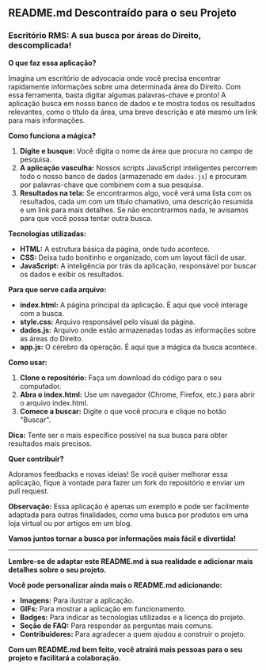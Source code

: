 ## **README.md Descontraído para o seu Projeto**

### **Escritório RMS: A sua busca por áreas do Direito, descomplicada!**

**O que faz essa aplicação?**

Imagina um escritório de advocacia onde você precisa encontrar rapidamente informações sobre uma determinada área do Direito. Com essa ferramenta, basta digitar algumas palavras-chave e pronto! A aplicação busca em nosso banco de dados e te mostra todos os resultados relevantes, como o título da área, uma breve descrição e até mesmo um link para mais informações.

**Como funciona a mágica?**

1. **Digite e busque:** Você digita o nome da área que procura no campo de pesquisa.
2. **A aplicação vasculha:** Nossos scripts JavaScript inteligentes percorrem todo o nosso banco de dados (armazenado em `dados.js`) e procuram por palavras-chave que combinem com a sua pesquisa.
3. **Resultados na tela:** Se encontrarmos algo, você verá uma lista com os resultados, cada um com um título chamativo, uma descrição resumida e um link para mais detalhes. Se não encontrarmos nada, te avisamos para que você possa tentar outra busca.

**Tecnologias utilizadas:**

* **HTML:** A estrutura básica da página, onde tudo acontece.
* **CSS:** Deixa tudo bonitinho e organizado, com um layout fácil de usar.
* **JavaScript:** A inteligência por trás da aplicação, responsável por buscar os dados e exibir os resultados.

**Para que serve cada arquivo:**

* **index.html:** A página principal da aplicação. É aqui que você interage com a busca.
* **style.css:** Arquivo responsável pelo visual da página.
* **dados.js:** Arquivo onde estão armazenadas todas as informações sobre as áreas do Direito.
* **app.js:** O cérebro da operação. É aqui que a mágica da busca acontece.

**Como usar:**

1. **Clone o repositório:** Faça um download do código para o seu computador.
2. **Abra o index.html:** Use um navegador (Chrome, Firefox, etc.) para abrir o arquivo index.html.
3. **Comece a buscar:** Digite o que você procura e clique no botão "Buscar".

**Dica:** Tente ser o mais específico possível na sua busca para obter resultados mais precisos.

**Quer contribuir?**

Adoramos feedbacks e novas ideias! Se você quiser melhorar essa aplicação, fique à vontade para fazer um fork do repositório e enviar um pull request.

**Observação:** Essa aplicação é apenas um exemplo e pode ser facilmente adaptada para outras finalidades, como uma busca por produtos em uma loja virtual ou por artigos em um blog.

**Vamos juntos tornar a busca por informações mais fácil e divertida!**

---

**Lembre-se de adaptar este README.md à sua realidade e adicionar mais detalhes sobre o seu projeto.**

**Você pode personalizar ainda mais o README.md adicionando:**

* **Imagens:** Para ilustrar a aplicação.
* **GIFs:** Para mostrar a aplicação em funcionamento.
* **Badges:** Para indicar as tecnologias utilizadas e a licença do projeto.
* **Seção de FAQ:** Para responder as perguntas mais comuns.
* **Contribuidores:** Para agradecer a quem ajudou a construir o projeto.

**Com um README.md bem feito, você atrairá mais pessoas para o seu projeto e facilitará a colaboração.**
